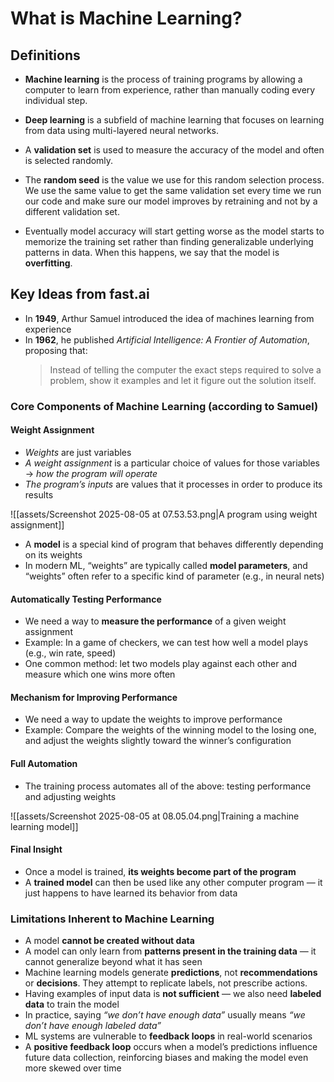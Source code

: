 # What is Machine Learning?

## Definitions

- **Machine learning** is the process of training programs by allowing a computer to learn from experience, rather than manually coding every individual step.

- **Deep learning** is a subfield of machine learning that focuses on learning from data using multi-layered neural networks.

- A **validation set** is used to measure the accuracy of the model and often is selected randomly.

- The **random seed** is the value we use for this random selection process. We use the same value to get the same validation set every time we run our code and make sure our model improves by retraining and not by a different validation set.

- Eventually model accuracy will start getting worse as the model starts to memorize the training set rather than finding generalizable underlying patterns in data. When this happens, we say that the model is **overfitting**.

## Key Ideas from fast.ai

- In **1949**, Arthur Samuel introduced the idea of machines learning from experience
- In **1962**, he published _Artificial Intelligence: A Frontier of Automation_, proposing that:
    > Instead of telling the computer the exact steps required to solve a problem, show it examples and let it figure out the solution itself.

### Core Components of Machine Learning (according to Samuel)

#### Weight Assignment

- _Weights_ are just variables
- _A weight assignment_ is a particular choice of values for those variables → _how the program will operate_
- _The program’s inputs_ are values that it processes in order to produce its results

![[assets/Screenshot 2025-08-05 at 07.53.53.png|A program using weight assignment]]

- A **model** is a special kind of program that behaves differently depending on its weights
- In modern ML, “weights” are typically called **model parameters**, and “weights” often refer to a specific kind of parameter (e.g., in neural nets)

#### Automatically Testing Performance

- We need a way to **measure the performance** of a given weight assignment
- Example: In a game of checkers, we can test how well a model plays (e.g., win rate, speed)
- One common method: let two models play against each other and measure which one wins more often

#### Mechanism for Improving Performance

- We need a way to update the weights to improve performance
- Example: Compare the weights of the winning model to the losing one, and adjust the weights slightly toward the winner’s configuration

#### Full Automation

- The training process automates all of the above: testing performance and adjusting weights

![[assets/Screenshot 2025-08-05 at 08.05.04.png|Training a machine learning model]]

#### Final Insight

- Once a model is trained, **its weights become part of the program**
- A **trained model** can then be used like any other computer program — it just happens to have learned its behavior from data

### Limitations Inherent to Machine Learning

- A model **cannot be created without data**
- A model can only learn from **patterns present in the training data** — it cannot generalize beyond what it has seen
- Machine learning models generate **predictions**, not **recommendations** or **decisions**. They attempt to replicate labels, not prescribe actions.
- Having examples of input data is **not sufficient** — we also need **labeled data** to train the model
- In practice, saying _“we don’t have enough data”_ usually means _“we don’t have enough labeled data”_
- ML systems are vulnerable to **feedback loops** in real-world scenarios
- A **positive feedback loop** occurs when a model’s predictions influence future data collection, reinforcing biases and making the model even more skewed over time
